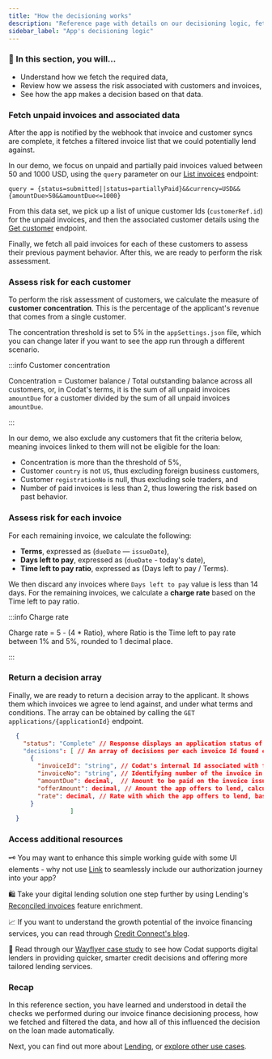 ```yaml
---
title: "How the decisioning works"
description: "Reference page with details on our decisioning logic, fetching data, and coming to a decision"
sidebar_label: "App's decisioning logic"
---
```


### 🚀 In this section, you will...

- Understand how we fetch the required data,
- Review how we assess the risk associated with customers and invoices,
- See how the app makes a decision based on that data.

### Fetch unpaid invoices and associated data

After the app is notified by the webhook that invoice and customer syncs are complete, it fetches a filtered invoice list that we could potentially lend against.

In our demo, we focus on unpaid and partially paid invoices valued between 50 and 1000 USD, using the `query` parameter on our [List invoices](/lending-api#/operations/list-accounting-invoices) endpoint:

```
query = {status=submitted||status=partiallyPaid}&&currency=USD&&{amountDue>50&&amountDue<=1000}
```

From this data set, we pick up a list of unique customer Ids (`customerRef.id`) for the unpaid invoices, and then the associated customer details using the [Get customer](/lending-api#/operations/get-accounting-customer) endpoint.

Finally, we fetch all paid invoices for each of these customers to assess their previous payment behavior. After this, we are ready to perform the risk assessment.

### Assess risk for each customer

To perform the risk assessment of customers, we calculate the measure of **customer concentration**. This is the percentage of the applicant's revenue that comes from a single customer.

The concentration threshold is set to 5% in the `appSettings.json` file, which you can change later if you want to see the app run through a different scenario.

:::info Customer concentration

Concentration = Customer balance / Total outstanding balance across all customers, or, in Codat's terms, it is the sum of all unpaid invoices `amountDue` for a customer divided by the sum of all unpaid invoices `amountDue`.

:::

In our demo, we also exclude any customers that fit the criteria below, meaning invoices linked to them will not be eligible for the loan:

- Concentration is more than the threshold of 5%,
- Customer `country` is not `US`, thus excluding foreign business customers,
- Customer `registrationNo` is null, thus excluding sole traders, and
- Number of paid invoices is less than 2, thus lowering the risk based on past behavior.

### Assess risk for each invoice

For each remaining invoice, we calculate the following:

- **Terms**, expressed as (`dueDate` — `issueDate`),
- **Days left to pay**, expressed as (`dueDate` - today's date),
- **Time left to pay ratio**, expressed as (Days left to pay / Terms).

We then discard any invoices where `Days left to pay` value is less than 14 days. For the remaining invoices, we calculate a **charge rate** based on the Time left to pay ratio.

:::info Charge rate

Charge rate = 5 - (4 \* Ratio), where Ratio is the Time left to pay rate between 1% and 5%, rounded to 1 decimal place.

:::

### Return a decision array

Finally, we are ready to return a decision array to the applicant. It shows them which invoices we agree to lend against, and under what terms and conditions. The array can be obtained by calling the `GET applications/{applicationId}` endpoint.

```json title="Example decision response"
  {
    "status": "Complete" // Response displays an application status of "Complete" when the assessment has been finished
    "decisions": [ // An array of decisions per each invoice Id found eligible for the loan
      {
        "invoiceId": "string", // Codat's internal Id associated with fetched invoices
        "invoiceNo": "string", // Identifying number of the invoice in the applicant's accounting system
        "amountDue": decimal,  // Amount to be paid on the invoice issued to customer
        "offerAmount": decimal, // Amount the app offers to lend, calculated as 90% of amountDue
        "rate": decimal, // Rate with which the app offers to lend, based on each invoice's risk
      }
                 ]
  }
```

### Access additional resources

🗝️ You may want to enhance this simple working guide with some UI elements - why not use [Link](/auth-flow/authorize-embedded-link) to seamlessly include our authorization journey into your app?

🛍️ Take your digital lending solution one step further by using Lending's [Reconciled invoices](/lending/features/accounts-receivable-overview#reconciled-invoices) feature enrichment.

📈 If you want to understand the growth potential of the invoice financing services, you can read through [Credit Connect's blog](https://www.credit-connect.co.uk/news/demand-for-invoice-finance-predicted-to-grow/).

💸 Read through our [Wayflyer case study](https://www.codat.io/case-studies/wayflyer/) to see how Codat supports digital lenders in providing quicker, smarter credit decisions and offering more tailored lending services.

### Recap

In this reference section, you have learned and understood in detail the checks we performed during our invoice finance decisioning process, how we fetched and filtered the data, and how all of this influenced the decision on the loan made automatically.

Next, you can find out more about [Lending](/lending/overview), or [explore other use cases](/usecases/overview).
